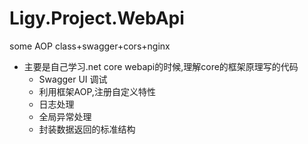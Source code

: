 # Ligy.Project.WebApi
some AOP class+swagger+cors+nginx

* 主要是自己学习.net core webapi的时候,理解core的框架原理写的代码
  * Swagger UI 调试
  * 利用框架AOP,注册自定义特性
  * 日志处理
  * 全局异常处理
  * 封装数据返回的标准结构
